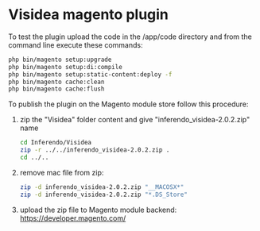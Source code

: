 # Visidea magento plugin

To test the plugin upload the code in the /app/code directory and from the command line execute these commands:

```sh
php bin/magento setup:upgrade
php bin/magento setup:di:compile
php bin/magento setup:static-content:deploy -f
php bin/magento cache:clean
php bin/magento cache:flush
```

To publish the plugin on the Magento module store follow this procedure:

1. zip the "Visidea" folder content and give "inferendo_visidea-2.0.2.zip" name

    ```sh
    cd Inferendo/Visidea
    zip -r ../../inferendo_visidea-2.0.2.zip .
    cd ../..
    ```

2. remove mac file from zip:

    ```sh
    zip -d inferendo_visidea-2.0.2.zip "__MACOSX*"
    zip -d inferendo_visidea-2.0.2.zip "*.DS_Store"
    ```

3. upload the zip file to Magento module backend: https://developer.magento.com/
